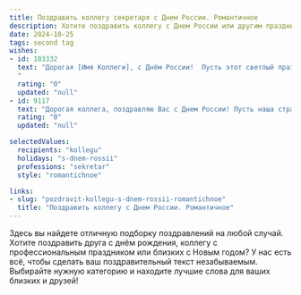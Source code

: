```yaml
---
title: Поздравить коллегу секретаря с Днем России. Романтичное
description: Хотите поздравить коллегу с Днем России или другим праздником? Наш ИИ создаст незабываемое поздравление, а вы обязательно выделитесь среди других.  
date: 2024-10-25
tags: second tag
wishes:
- id: 103332
  text: "Дорогая [Имя Коллеги], с Днём России!  Пусть этот светлый праздник наполнит твою жизнь солнечным светом, теплом и любовью, как нежные лучи летнего дня.  Пусть твоя работа, как изысканное кружево, будет всегда безупречна, а  каждый день приносит радость и вдохновение.  Пусть в твоей жизни царит гармония и счастье, как в самой прекрасной русской песне. С праздником!
  "
  rating: "0"
  updated: "null"
- id: 9117
  text: "Дорогая коллега, поздравляю Вас с Днем России! Пусть наша страна процветает, а мы, ее дети, любим и бережем ее великое наследие. Пусть Ваше секретарское ремесло будет легким и вдохновляющим, как пение соловья в подмосковных лесах. Пусть Ваша жизнь будет столь же прекрасной, как русская природа, и столь же богатой, как наши культурные традиции. С праздником!"
  rating: "0"
  updated: "null"

selectedValues:
  recipients: "kollegu"
  holidays: "s-dnem-rossii"
  professions: "sekretar"
  style: "romantichnoe"

links:
- slug: "pozdravit-kollegu-s-dnem-rossii-romantichnoe"
  title: "Поздравить коллегу с Днем России. Романтичное"
---
```


Здесь вы найдете отличную подборку поздравлений на любой случай.
Хотите поздравить друга с днём рождения, коллегу с профессиональным праздником или близких с Новым годом? У нас есть всё, чтобы сделать ваш поздравительный текст незабываемым. Выбирайте нужную категорию и находите лучшие слова для ваших близких и друзей!
